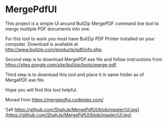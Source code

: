 # MergePdfUI
This project is a simple UI around BullZip MergePDF command line tool to merge multiple PDF documents into one.

For this tool to work you must have BullZip PDF Printer installed on your computer. Download is available at http://www.bullzip.com/products/pdf/info.php.

Second step is to download MergePDF.exe file and follow instructions from https://sites.google.com/site/bullzip/tools/merge-pdf.

Third step is to download this tool and place it in same folder as of MergePDF.exe file.

Hope you will find this tool helpful.

Moved from https://mergepdfui.codeplex.com/

![alt https://github.com/ShahJe/MergePdfUI/blob/master/UI.jpg](https://github.com/ShahJe/MergePdfUI/blob/master/UI.jpg)
